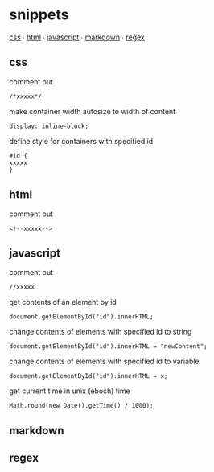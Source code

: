 # snippets
[css](snippets.md#css) ∙ [html](snippets.md#html) ∙ [javascript](snippets.md#javascript) ∙ [markdown](snippets.md#markdown) ∙ [regex](snippets.md#regex)

## css

comment out
```
/*xxxxx*/
```

make container width autosize to width of content
```
display: inline-block;
```

define style for containers with specified id
```
#id {
xxxxx
}
```


## html

comment out
```
<!--xxxxx-->
```

## javascript

comment out
```
//xxxxx
```

get contents of an element by id
```
document.getElementById("id").innerHTML;
```

change contents of elements with specified id to string
```
document.getElementById("id").innerHTML = "newContent";
```

change contents of elements with specified id to variable
```
document.getElementById("id").innerHTML = x;
```

get current time in unix (eboch) time
```
Math.round(new Date().getTime() / 1000);
```
## markdown

## regex
